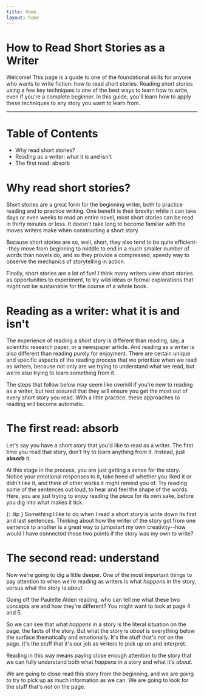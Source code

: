 ```yaml
---
title: Home
layout: home
---
```


# How to Read Short Stories as a Writer

Welcome! This page is a guide to one of the foundational skills for anyone who wants to write fiction: how to read short stories. Reading short stories using a few key techniques is one of the best ways to learn how to write, even if you're a complete beginner. In this guide, you'll learn how to apply these techniques to any story you want to learn from.

***

# Table of Contents
- Why read short stories?
- Reading as a writer: what it is and isn't
- The first read: absorb

# Why read short stories?

Short stories are a great form for the beginning writer, both to practice reading and to practice writing. One benefit is their brevity: while it can take days or even weeks to read an entire novel, most short stories can be read in thirty minutes or less. It doesn't take long to become familiar with the moves writers make when constructing a short story. 

Because short stories are so, well, short, they also tend to be quite efficient--they move from beginning to middle to end in a much smaller number of words than novels do, and so they provide a compressed, speedy way to observe the mechanics of storytelling in action. 

Finally, short stories are a lot of fun! I think many writers view short stories as opportunities to experiment, to try wild ideas or formal explorations that might not be sustainable for the course of a whole book.

# Reading as a writer: what it is and isn't

The experience of reading a short story is different than reading, say, a scientific research paper, or a newspaper article. And reading as a writer is also different than reading purely for enjoyment. There are certain unique and specific aspects of the reading process that we prioritize when we read as writers, because not only are we trying to understand what we read, but we're also trying to learn something from it.

The steps that follow below may seem like overkill if you're new to reading as a writer, but rest assured that they will ensure you get the most out of every short story you read. With a little practice, these approaches to reading will become automatic.

# The first read: absorb

Let's say you have a short story that you'd like to read as a writer. The first time you read that story, don't try to learn anything from it. Instead, just **absorb** it.

At this stage in the process, you are just getting a sense for the story. Notice your emotional responses to it, take heed of whether you liked it or didn't like it, and think of other works it might remind you of. Try reading some of the sentences out loud, to hear and feel the shape of the words. Here, you are just trying to enjoy reading the piece for its own sake, before you dig into what makes it tick.

{: .tip }
Something I like to do when I read a short story is write down its first and last sentences. Thinking about how the writer of the story got from one sentence to another is a great way to jumpstart my own creativity--how would I have connected these two points if the story was my own to write?


# The second read: understand

Now we're going to dig a little deeper. One of the most important things to pay attention to when we're reading as writers is what *happens* in the story, versus what the story is *about.*

Going off the Paulette Alden reading, who can tell me what these two concepts are and how they're different? You might want to look at page 4 and 5.

So we can see that what *happens* in a story is the literal situation on the page, the facts of the story. But what the story is *about* is everything below the surface thematically and emotionally. It's the stuff that's *not* on the page. It's the stuff that it's our job as writers to pick up on and interpret.

Reading in this way means paying close enough attention to the story that we can fully understand both what *happens* in a story and what it's *about.*

We are going to close read this story from the beginning, and we are going to try to pick up as much information as we can. We are going to look for the stuff that's *not* on the page.
